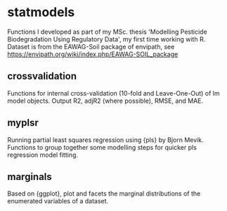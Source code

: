 # statmodels

Functions I developed as part of my MSc. thesis 'Modelling Pesticide Biodegradation Using Regulatory Data', my first time working with R. Dataset is from the EAWAG-Soil package of envipath, see https://envipath.org/wiki/index.php/EAWAG-SOIL_package

## crossvalidation
Functions for internal cross-validation (10-fold and Leave-One-Out) of lm model objects. Output R2, adjR2 (where possible), RMSE, and MAE.

## myplsr
Running partial least squares regression using {pls} by Bjorn Mevik. Functions to group together some modelling steps for quicker pls regression model fitting.

## marginals
Based on {ggplot}, plot and facets the marginal distributions of the enumerated variables of a dataset.
